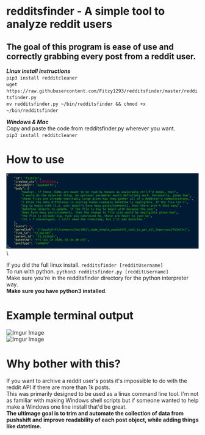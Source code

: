 # redditsfinder - A simple tool to analyze reddit users

## The goal of this program is ease of use and correctly grabbing every post from a reddit user. <br/> 


***Linux install instructions***\
`pip3 install redditcleaner` \
`wget https://raw.githubusercontent.com/Fitzy1293/redditsfinder/master/redditsfinder.py` \
`mv redditsfinder.py ~/bin/redditsfinder && chmod +x ~/bin/redditsfinder`




***Windows & Mac***\
Copy and paste the code from redditsfinder.py wherever you want. \
`pip3 install redditcleaner` 

# How to use
![Alt text](images/readable.png "Optional Title") \

If you did the full linux install. `redditsfinder [redditUsername]` \
To run with python. `python3 redditsfinder.py [redditUsername]` \
Make sure you're in the redditsfinder directory for the python interpreter way.\
**Make sure you have python3 installed**.

# Example terminal output
![Imgur Image](https://i.imgur.com/yOuflW5.gif)\
![Imgur Image](https://i.imgur.com/jHcdUKB.png)

# Why bother with this? 
If you want to archive a reddit user's posts it's impossible to do with the reddit API if there are more than 1k posts. \
This was primarily designed to be used as a linux command line tool. I'm not as familiar with making Windows shell scripts but if someone wanted to help make a Windows one line install that'd be great. \
**The ultimage goal is to trim and automate the collection of data from pushshift and improve readability of each post object, while adding things like datetime.** 
